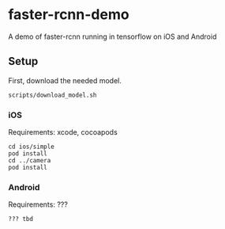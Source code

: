 # faster-rcnn-demo
A demo of faster-rcnn running in tensorflow on iOS and Android

## Setup

First, download the needed model.

```
scripts/download_model.sh
```

### iOS

Requirements: xcode, cocoapods

```
cd ios/simple
pod install
cd ../camera
pod install
```

### Android

Requirements: ???

```
??? tbd
```
